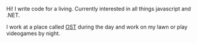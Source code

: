 Hi! I write code for a living. Currently interested in all things javascript and .NET.

I work at a place called [OST](https://www.ostusa.com/) during the day and work on my lawn or play videogames by night.

